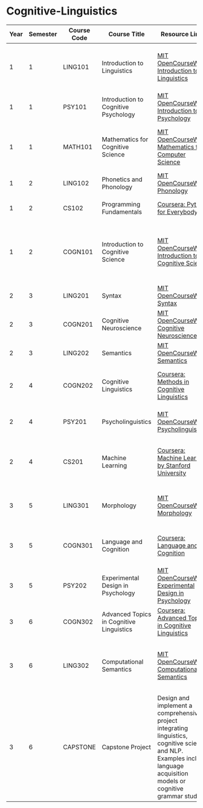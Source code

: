 # Cognitive-Linguistics

| **Year** | **Semester** | **Course Code** | **Course Title**                                      | **Resource Links**                                                                                                                                       | **Books**                                                                                      |
|----------|--------------|-----------------|-------------------------------------------------------|----------------------------------------------------------------------------------------------------------------------------------------------------------|------------------------------------------------------------------------------------------------|
| 1        | 1            | LING101          | Introduction to Linguistics                            | [MIT OpenCourseWare: Introduction to Linguistics](https://ocw.mit.edu/courses/linguistics-and-philosophy/24-900-introduction-to-linguistics-fall-2004/)   | "Linguistics: An Introduction to Language and Communication" by Adrian Akmajian et al.         |
| 1        | 1            | PSY101           | Introduction to Cognitive Psychology                   | [MIT OpenCourseWare: Introduction to Psychology](https://ocw.mit.edu/courses/brain-and-cognitive-sciences/9-00sc-introduction-to-psychology-fall-2011/)    | "Cognitive Psychology" by E. Bruce Goldstein                                                   |
| 1        | 1            | MATH101          | Mathematics for Cognitive Science                      | [MIT OpenCourseWare: Mathematics for Computer Science](https://ocw.mit.edu/courses/electrical-engineering-and-computer-science/6-042j-mathematics-for-computer-science-fall-2005/) | "Discrete Mathematics and Its Applications" by Kenneth H. Rosen                                |
| 1        | 2            | LING102          | Phonetics and Phonology                                | [MIT OpenCourseWare: Phonology](https://ocw.mit.edu/courses/linguistics-and-philosophy/24-961-introduction-to-phonology-fall-2008/)                       | "Introductory Phonology" by Bruce Hayes                                                        |
| 1        | 2            | CS102            | Programming Fundamentals                               | [Coursera: Python for Everybody](https://www.coursera.org/specializations/python)                                                                        | "Python Crash Course" by Eric Matthes                                                          |
| 1        | 2            | COGN101          | Introduction to Cognitive Science                      | [MIT OpenCourseWare: Introduction to Cognitive Science](https://ocw.mit.edu/courses/brain-and-cognitive-sciences/9-00-introduction-to-psychology-fall-2004/) | "Cognitive Science: An Introduction to the Study of Mind" by Jay Friedenberg and Gordon Silverman |
| 2        | 3            | LING201          | Syntax                                                 | [MIT OpenCourseWare: Syntax](https://ocw.mit.edu/courses/linguistics-and-philosophy/24-951-introduction-to-syntax-fall-2003/)                              | "Syntactic Structures" by Noam Chomsky                                                         |
| 2        | 3            | COGN201          | Cognitive Neuroscience                                 | [MIT OpenCourseWare: Cognitive Neuroscience](https://ocw.mit.edu/courses/brain-and-cognitive-sciences/9-01-introduction-to-neuroscience-fall-2007/)        | "Principles of Neural Science" by Eric R. Kandel et al.                                        |
| 2        | 3            | LING202          | Semantics                                              | [MIT OpenCourseWare: Semantics](https://ocw.mit.edu/courses/linguistics-and-philosophy/24-903-language-and-its-structure-iii-semantics-and-pragmatics-fall-2005/) | "Semantics" by Kate Kearns                                                                     |
| 2        | 4            | COGN202          | Cognitive Linguistics                                  | [Coursera: Methods in Cognitive Linguistics](https://www.coursera.org/learn/cognitive-linguistics)                                                         | "Cognitive Linguistics: Basic Readings" by Dirk Geeraerts                                      |
| 2        | 4            | PSY201           | Psycholinguistics                                      | [MIT OpenCourseWare: Psycholinguistics](https://ocw.mit.edu/courses/brain-and-cognitive-sciences/9-59j-laboratory-in-psycholinguistics-spring-2005/)        | "The Psychology of Language" by David Carroll                                                  |
| 2        | 4            | CS201            | Machine Learning                                       | [Coursera: Machine Learning by Stanford University](https://www.coursera.org/learn/machine-learning)                                                     | "Pattern Recognition and Machine Learning" by Christopher M. Bishop                            |
| 3        | 5            | LING301          | Morphology                                             | [MIT OpenCourseWare: Morphology](https://ocw.mit.edu/courses/linguistics-and-philosophy/24-964-morphology-spring-2008/)                                   | "Understanding Morphology" by Martin Haspelmath and Andrea D. Sims                              |
| 3        | 5            | COGN301          | Language and Cognition                                 | [Coursera: Language and Cognition](https://www.coursera.org/learn/language-cognition)                                                                     | "The Psychology of Language: From Data to Theory" by Trevor Harley                             |
| 3        | 5            | PSY202           | Experimental Design in Psychology                      | [MIT OpenCourseWare: Experimental Design in Psychology](https://ocw.mit.edu/courses/brain-and-cognitive-sciences/9-37j-experimental-design-in-behavioral-and-social-sciences-spring-2009/) | "Research Methods in Psychology" by Beth Morling                                               |
| 3        | 6            | COGN302          | Advanced Topics in Cognitive Linguistics               | [Coursera: Advanced Topics in Cognitive Linguistics](https://www.coursera.org/learn/cognitive-linguistics)                                                 | "Ten Lectures on Cognitive Linguistics" by George Lakoff                                       |
| 3        | 6            | LING302          | Computational Semantics                                 | [MIT OpenCourseWare: Computational Semantics](https://ocw.mit.edu/courses/linguistics-and-philosophy/24-903-language-and-its-structure-iii-semantics-and-pragmatics-fall-2005/) | "Computational Semantics with Functional Programming" by Jan van Eijck and Christina Unger      |
| 3        | 6            | CAPSTONE         | Capstone Project                                       | Design and implement a comprehensive project integrating linguistics, cognitive science, and NLP. Examples include language acquisition models or cognitive grammar studies. |                                                                                                 |

